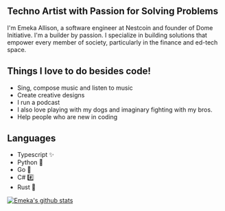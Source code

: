## Techno Artist with Passion for Solving Problems

 I'm Emeka Allison, a software engineer at Nestcoin and founder of Dome Initiative. I'm a builder by passion. I specialize in building solutions that empower every member of society, particularly in the finance and ed-tech space.

## Things I love to do besides code!

  - Sing, compose music and listen to music
  - Create creative designs
  - I run a podcast
  - I also love playing with my dogs and imaginary fighting with my bros.
  - Help people who are new in coding


## Languages
 - Typescript ✨
 - Python 🐍
 - Go 🐹
 - C# #️⃣
 - Rust 🦀


  
  [![Emeka's github stats](https://github-readme-stats.vercel.app/api?username=Aliemeka&count_private=true&show_icons=true&theme=tokyonight)](https://github.com/murewaashiru/github-readme-stats)
